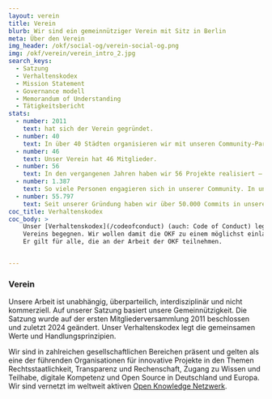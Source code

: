 ```yaml
---
layout: verein
title: Verein
blurb: Wir sind ein gemeinnütziger Verein mit Sitz in Berlin
meta: Über den Verein
img_header: /okf/social-og/verein-social-og.png
img: /okf/verein/verein_intro_2.jpg
search_keys:
  - Satzung
  - Verhaltenskodex
  - Mission Statement
  - Governance modell
  - Memorandum of Understanding
  - Tätigkeitsbericht
stats:
  - number: 2011
    text: hat sich der Verein gegründet.
  - number: 40
    text: In über 40 Städten organisieren wir mit unseren Community-Partner:innen vorort regelmäßige Veranstaltungen im Rahmen von Jugend hackt Labs sowie den Open Knowledge Labs.
  - number: 46
    text: Unser Verein hat 46 Mitglieder.
  - number: 56
    text: In den vergangenen Jahren haben wir 56 Projekte realisiert – darunter Kampagnen, Events, Recherchen und Studien, Bildungsangebote und eigene Softwarelösungen.
  - number: 1.387
    text: So viele Personen engagieren sich in unserer Community. In unserem Netzwerk findet sich ein vielfältiges Wissen rund um die Themen Open Data, Open Government und Civic Tech.
  - number: 55.797
    text: Seit unserer Gründung haben wir über 50.000 Commits in unserem Github-Repo gemacht.
coc_title: Verhaltenskodex
coc_body: >
    Unser [Verhaltenskodex](/codeofconduct) (auch: Code of Conduct) legt die Grundregeln fest, wie wir uns im Rahmen des
    Vereins begegnen. Wir wollen damit die OKF zu einem möglichst einladenden, freundlichen und sicheren Ort machen. 
    Er gilt für alle, die an der Arbeit der OKF teilnehmen.


---
```


### Verein

Unsere Arbeit ist unabhängig, überparteilich, interdisziplinär und nicht kommerziell. Auf unserer Satzung basiert unsere Gemeinnützigkeit. Die Satzung wurde auf der ersten Mitgliederversammlung 2011 beschlossen und zuletzt 2024 geändert. Unser Verhaltenskodex legt die gemeinsamen Werte und Handlungsprinzipien.

Wir sind in zahlreichen gesellschaftlichen Bereichen präsent und gelten als eine der führenden Organisationen für innovative Projekte in den Themen Rechtsstaatlichkeit, Transparenz und Rechenschaft, Zugang zu Wissen und Teilhabe, digitale Kompetenz und Open Source in Deutschland und Europa. Wir sind vernetzt im weltweit aktiven [Open Knowledge Netzwerk](https://okfn.org/network/).

